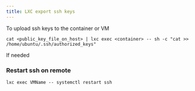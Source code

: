 ```yaml
---
title: LXC export ssh keys
---
```


To upload ssh keys to the container or VM

```
cat <public_key_file_on_host> | lxc exec <container> -- sh -c "cat >> /home/ubuntu/.ssh/authorized_keys"
```
If needed

### Restart ssh on remote

```
lxc exec VMName -- systemctl restart ssh
```